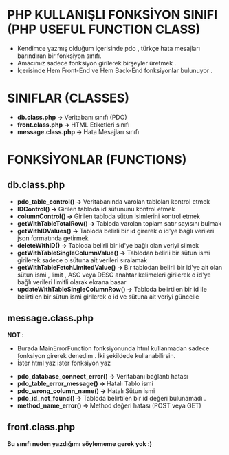 # PHP KULLANIŞLI FONKSİYON SINIFI (PHP USEFUL FUNCTION CLASS)
 * Kendimce yazmış olduğum içerisinde pdo , türkçe hata mesajları barındıran bir fonksiyon sınıfı.
 * Amacımız sadece fonksiyon girilerek birşeyler üretmek .  
 * İçerisinde Hem Front-End ve Hem Back-End fonksiyonlar bulunuyor .

# SINIFLAR (CLASSES)
 <ul>
  <li>
    <strong> db.class.php -> </strong> Veritabanı sınıfı (PDO)
  </li>
  <li>
    <strong> front.class.php -> </strong> HTML Etiketleri sınıfı 
  </li>
  <li>
    <strong> message.class.php -> </strong> Hata Mesajları sınıfı
  </li>
 </ul>
 
# FONKSİYONLAR (FUNCTIONS)

<h2>
  db.class.php
</h2>

<ul>
  <li>
    <strong> pdo_table_control() -> </strong> 
    Veritabanında varolan tabloları kontrol etmek 
  </li>
  <li>
    <strong> IDControl() -> </strong> 
    Girilen tabloda id sütununu kontrol etmek 
  </li>
  <li>
    <strong> columnControl() -> </strong> 
    Girilen tabloda sütun isimlerini kontrol etmek 
  </li>
  <li>
    <strong> getWithTableTotalRow() -> </strong> 
    Tabloda varolan toplam satır sayısını bulmak
  </li>
  <li>
    <strong> getWithIDValues() -> </strong> 
    Tabloda belirli bir id girerek o id'ye bağlı verileri json formatında getirmek 
  </li>
  <li>
    <strong> deleteWithID() -> </strong> 
    Tabloda belirli bir id'ye bağlı olan veriyi silmek 
  </li>
  <li>
    <strong> getWithTableSingleColumnValue() -> </strong> 
    Tablodan belirli bir sütun ismi girilerek sadece o sütuna ait verileri sıralamak 
  </li>
  <li>
    <strong> getWithTableFetchLimitedValue() -> </strong> 
    Bir tablodan belirli bir id'ye ait olan sütun ismi , limit , ASC veya DESC anahtar kelimeleri girilerek o id'ye bağlı verileri limitli olarak ekrana basar
  </li>
  <li>
    <strong> updateWithTableSingleColumnRow() -> </strong> 
    Tabloda belirtilen bir id ile belirtilen bir sütun ismi girilerek o id ve sütuna ait veriyi güncelle 
  </li>
</ul>

<h2>
message.class.php
</h2>

<strong>
NOT : 
</strong>

* Burada MainErrorFunction fonksiyonunda html kullanmadan sadece fonksiyon girerek denedim . İki şekildede kullanabilirsin.
* İster html yaz ister fonksiyon yaz

<ul>
  <li>
    <strong> pdo_database_connect_error() -> </strong> 
    Veritabanı bağlantı hatası 
  </li>
  <li>
    <strong> pdo_table_error_message() -> </strong> 
    Hatalı Tablo ismi
  </li>
  <li>
    <strong> pdo_wrong_column_name() -> </strong> 
    Hatalı Sütun ismi 
  </li>
  <li>
    <strong> pdo_id_not_found() -> </strong> 
    Tabloda belirtilen bir id değeri bulunamadı .
  </li>
  <li>
    <strong> method_name_error() -> </strong> 
    Method değeri hatası (POST veya GET)
  </li>
</ul>

<h2>
  front.class.php
</h2>

<strong>
  Bu sınıfı neden yazdığımı söylememe gerek yok :)
</strong>

